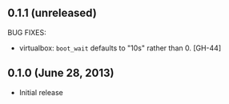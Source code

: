 ## 0.1.1 (unreleased)

BUG FIXES:

* virtualbox: `boot_wait` defaults to "10s" rather than 0. [GH-44]

## 0.1.0 (June 28, 2013)

* Initial release

